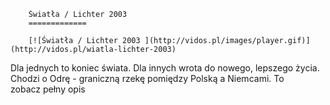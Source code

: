 
        Światła / Lichter 2003 
        =============
        
        [![Światła / Lichter 2003 ](http://vidos.pl/images/player.gif)](http://vidos.pl/wiatla-lichter-2003)
        
        
 Dla jednych to koniec świata. Dla innych wrota do nowego, lepszego życia. Chodzi o Odrę - graniczną rzekę pomiędzy Polską a Niemcami. To zobacz pełny opis
    
